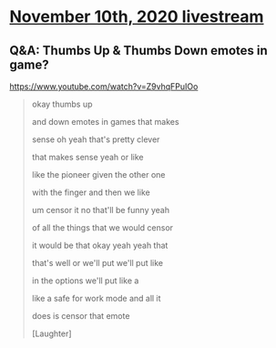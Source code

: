# [November 10th, 2020 livestream](../2020-11-10.md)
## Q&A: Thumbs Up & Thumbs Down emotes in game?
https://www.youtube.com/watch?v=Z9vhqFPuIOo
> okay thumbs up
> 
> and down emotes in games that makes
> 
> sense oh yeah that's pretty clever
> 
> that makes sense yeah or like
> 
> like the pioneer given the other one
> 
> with the finger and then we like
> 
> um censor it no that'll be funny yeah
> 
> of all the things that we would censor
> 
> it would be that okay yeah yeah that
> 
> that's well or we'll put we'll put like
> 
> in the options we'll put like a
> 
> like a safe for work mode and all it
> 
> does is censor that emote
> 
> [Laughter]
> 
